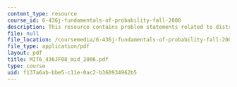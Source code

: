 ```yaml
---
content_type: resource
course_id: 6-436j-fundamentals-of-probability-fall-2008
description: This resource contains problem statements related to distribution function.
file: null
file_location: /coursemedia/6-436j-fundamentals-of-probability-fall-2008/f137a6abbbe5c11e0ac2b360934962b5_MIT6_436JF08_mid_2006.pdf
file_type: application/pdf
layout: pdf
title: MIT6_436JF08_mid_2006.pdf
type: course
uid: f137a6ab-bbe5-c11e-0ac2-b360934962b5
---
```

